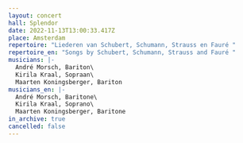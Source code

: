 ```yaml
---
layout: concert
hall: Splendor
date: 2022-11-13T13:00:33.417Z
place: Amsterdam
repertoire: "Liederen van Schubert, Schumann, Strauss en Fauré "
repertoire_en: "Songs by Schubert, Schumann, Strauss and Fauré "
musicians: |-
  André Morsch, Bariton\
  Kirila Kraal, Sopraan\
  Maarten Koningsberger, Bariton
musicians_en: |-
  André Morsch, Baritone\
  Kirila Kraal, Soprano\
  Maarten Koningsberger, Baritone
in_archive: true
cancelled: false
---
```

